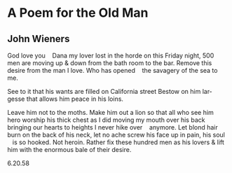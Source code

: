 # A Poem for the Old Man
## John Wieners
God love you
   Dana my lover
lost in the horde
on this Friday night,
500 men are moving up
& down from the bath
room to the bar.
Remove this desire
from the man I love.
Who has opened
   the savagery
of the sea to me.

See to it that
his wants are filled
on California street
Bestow on him lar-
gesse that allows him
peace in his loins.

Leave him not
to the moths.
Make him out a lion
so that all who see him
hero worship his
thick chest as I did
moving my mouth
over his back bringing
our hearts to heights
I never hike over
   anymore.
Let blond hair burn
on the back of his
neck, let no ache
screw his face
up in pain, his soul
   is so hooked.
Not heroin.
Rather fix these
hundred men as his
lovers & lift him
with the enormous bale
of their desire.

6.20.58